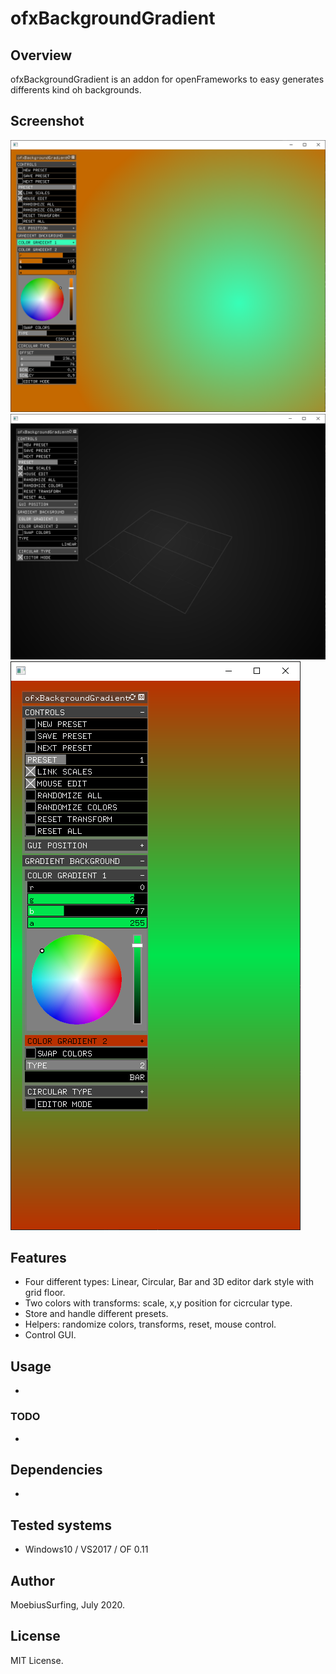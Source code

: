 # ofxBackgroundGradient 

## Overview
ofxBackgroundGradient is an addon for openFrameworks to easy generates differents kind oh backgrounds.  

## Screenshot
![image](readme_images/Capture1.PNG?raw=true "Capture1.PNG")  
![image](readme_images/Capture2.PNG?raw=true "Capture2.PNG")  
![image](readme_images/Capture3.PNG?raw=true "Capture3.PNG")  

## Features
- Four different types: Linear, Circular, Bar and 3D editor dark style with grid floor.  
- Two colors with transforms: scale, x,y position for cicrcular type.
- Store and handle different presets.  
- Helpers: randomize colors, transforms, reset, mouse control.  
- Control GUI.  

## Usage
- 

### TODO
-

## Dependencies
- 

## Tested systems
- Windows10 / VS2017 / OF 0.11  

## Author
MoebiusSurfing, July 2020.  

## License
MIT License.